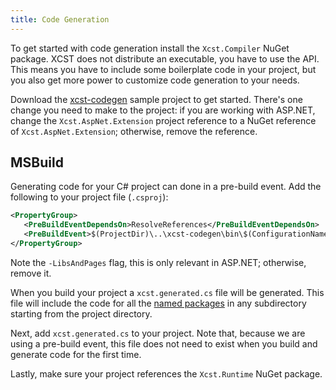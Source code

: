 ```yaml
---
title: Code Generation
---
```


To get started with code generation install the `Xcst.Compiler` NuGet package. XCST does not distribute an executable, you have to use the API. This means you have to include some boilerplate code in your project, but you also get more power to customize code generation to your needs.

Download the [xcst-codegen](https://github.com/maxtoroq/XCST-a/tree/master/samples/xcst-codegen) sample project to get started. There's one change you need to make to the project: if you are working with ASP.NET, change the `Xcst.AspNet.Extension` project reference to a NuGet reference of `Xcst.AspNet.Extension`; otherwise, remove the reference.

## MSBuild

Generating code for your C# project can done in a pre-build event. Add the following to your project file (`.csproj`):

```xml
<PropertyGroup>
   <PreBuildEventDependsOn>ResolveReferences</PreBuildEventDependsOn>
   <PreBuildEvent>$(ProjectDir)\..\xcst-codegen\bin\$(ConfigurationName)\xcst-codegen.exe $(ProjectPath) $(ConfigurationName) -LibsAndPages</PreBuildEvent>
</PropertyGroup>
```

Note the `-LibsAndPages` flag, this is only relevant in ASP.NET; otherwise, remove it.

When you build your project a `xcst.generated.cs` file will be generated. This file will include the code for all the [named packages](..\c\package.html#dt-named-package) in any subdirectory starting from the project directory.

Next, add `xcst.generated.cs` to your project. Note that, because we are using a pre-build event, this file does not need to exist when you build and generate code for the first time.

Lastly, make sure your project references the `Xcst.Runtime` NuGet package.
